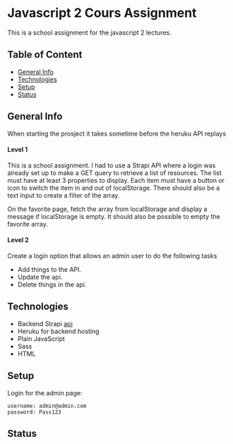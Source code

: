 # Javascript 2 Cours Assignment
This is a school assignment for the javascript 2 lectures.

## Table of Content
- [General Info](#general-info)
- [Technologies](#technologies)
- [Setup](#setup)
- [Status](#setup)

## General Info
When starting the prosject it takes sometime before the heruku API replays
#### Level 1
This is a school assignment. I had to use a Strapi API where a login was already set up to make a GET query to retrieve a list of resources. The list must have at least 3 properties to display.
Each item must have a button or icon to switch the item in and out of localStorage. There should also be a text input to create a filter of the array.

On the favorite page, fetch the array from localStorage and display a message if localStorage is empty. It should also be possible to empty the favorite array.

#### Level 2
Create a login option that allows an admin user to do the following tasks
- Add things to the API. 
- Update the api.
- Delete things in the api.

## Technologies
- Backend Strapi [api](https://strapi-api-jf-ca.herokuapp.com/)
- Heruku for backend hosting
- Plain JavaScript
- Sass
- HTML

## Setup

Login for the admin page:
```
username: admin@admin.com
password: Pass123
```

## Status
